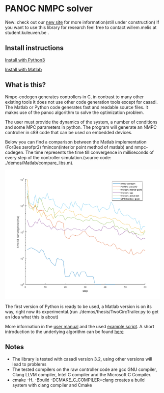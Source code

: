 # PANOC NMPC solver

New: check out our [new site](https://kul-forbes.github.io/nmpc-codegen/) for more information(still under construction)
If you want to use this library for research feel free to contact willem.melis at student.kuleuven.be .

## Install instructions
[Install with Python3](https://kul-forbes.github.io/nmpc-codegen/install/Python_install.html)

[Install with Matlab](https://kul-forbes.github.io/nmpc-codegen/install/Matlab_install.html)

## What is this?
Nmpc-codegen generates controllers in C, in contrast to many other existing tools it does not use other code generation tools except for casadi. The Matlab or Python code generates fast and readable source files. It makes use of the panoc algorithm to solve the optimization problem.

The user must provide the dynamics of the system, a number of conditions and some MPC parameters in python. The program will generate an NMPC controller in c89 code that can be used on embedded devices.

Below you can find a comparison between the Matlab implementation (ForBes zerofpr2) fmincon(interior point method of matlab) and nmpc-codegen. The time represents the time till convergence in milliseconds of every step of the controller simulation.(source code: ./demos/Matlab/compare_libs.m).

![alt text](trailer_example_time_log.png "Time till convergence simple simulation")

The first version of Python is ready to be used, a Matlab version is on its way, right now its experimental.(run ./demos/thesis/TwoCircTrailer.py to get an idea what this is about)

More information in the  [user manual](tutorial.pdf) and the used [example script](tutorial_nmpc_codegen.py). A short introduction to the underlying algorithm can be found [here](PANOC.pdf)

## Notes
- The library is tested with casadi version 3.2, using other versions will lead to problems
- The tested compilers on the raw controller code are gcc GNU compiler, Clang LLVM compiler, Intel C compiler and the Microsoft C Compiler.
- cmake -H. -Bbuild -DCMAKE_C_COMPILER=clang creates a build system with clang compiler and Cmake